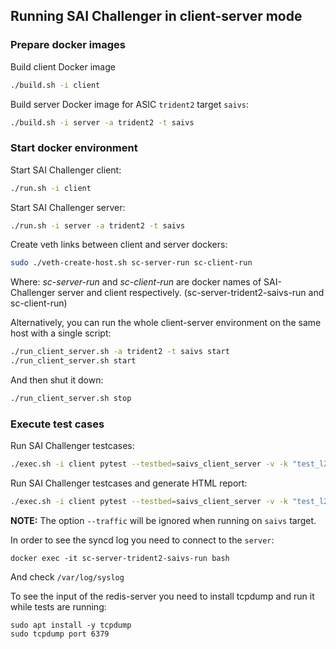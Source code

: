 ## Running SAI Challenger in client-server mode

### Prepare docker images

Build client Docker image
```sh
./build.sh -i client
```

Build server Docker image for ASIC `trident2` target `saivs`:
```sh
./build.sh -i server -a trident2 -t saivs
```

### Start docker environment

Start SAI Challenger client:
```sh
./run.sh -i client
```

Start SAI Challenger server:
```sh
./run.sh -i server -a trident2 -t saivs
```

Create veth links between client and server dockers:
```sh
sudo ./veth-create-host.sh sc-server-run sc-client-run
```
Where: _sc-server-run_ and _sc-client-run_ are docker names of SAI-Challenger server and client respectively. (sc-server-trident2-saivs-run and sc-client-run)

Alternatively, you can run the whole client-server environment on the same host with a single script:
```sh
./run_client_server.sh -a trident2 -t saivs start
./run_client_server.sh start
```

And then shut it down:
```sh
./run_client_server.sh stop
```

### Execute test cases

Run SAI Challenger testcases:
```sh
./exec.sh -i client pytest --testbed=saivs_client_server -v -k "test_l2_basic"
```

Run SAI Challenger testcases and generate HTML report:
```sh
./exec.sh -i client pytest --testbed=saivs_client_server -v -k "test_l2_basic" --html=report.html --self-contained-html
```

**NOTE:** The option `--traffic` will be ignored when running on `saivs` target.

In order to see the syncd log you need to connect to the `server`:
```
docker exec -it sc-server-trident2-saivs-run bash
```
And check  `/var/log/syslog`

To see the input of the redis-server you need to install tcpdump and run it while tests are running:
```
sudo apt install -y tcpdump
sudo tcpdump port 6379
```

